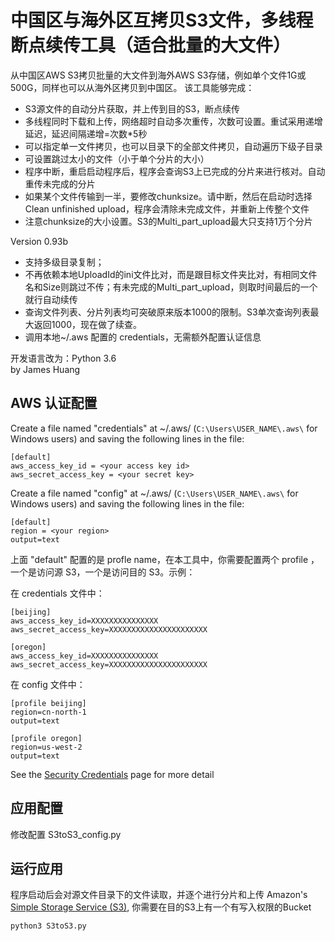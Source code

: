 # 中国区与海外区互拷贝S3文件，多线程断点续传工具（适合批量的大文件）

从中国区AWS S3拷贝批量的大文件到海外AWS S3存储，例如单个文件1G或500G，同样也可以从海外区拷贝到中国区。
该工具能够完成：
* S3源文件的自动分片获取，并上传到目的S3，断点续传
* 多线程同时下载和上传，网络超时自动多次重传，次数可设置。重试采用递增延迟，延迟间隔递增=次数*5秒
* 可以指定单一文件拷贝，也可以目录下的全部文件拷贝，自动遍历下级子目录
* 可设置跳过太小的文件（小于单个分片的大小）
* 程序中断，重启启动程序后，程序会查询S3上已完成的分片来进行核对。自动重传未完成的分片
* 如果某个文件传输到一半，要修改chunksize。请中断，然后在启动时选择Clean unfinished upload，程序会清除未完成文件，并重新上传整个文件
* 注意chunksize的大小设置。S3的Multi_part_upload最大只支持1万个分片

Version 0.93b
* 支持多级目录复制；
* 不再依赖本地UploadId的ini文件比对，而是跟目标文件夹比对，有相同文件名和Size则跳过不传；有未完成的Multi_part_upload，则取时间最后的一个就行自动续传
* 查询文件列表、分片列表均可突破原来版本1000的限制。S3单次查询列表最大返回1000，现在做了续查。
* 调用本地~/.aws 配置的 credentials，无需额外配置认证信息

开发语言改为：Python 3.6   
by James Huang

## AWS 认证配置

Create a file named "credentials" at ~/.aws/ (`C:\Users\USER_NAME\.aws\` for Windows users) and saving the following lines in the file:

    [default]
    aws_access_key_id = <your access key id>
    aws_secret_access_key = <your secret key>
Create a file named "config" at ~/.aws/ (`C:\Users\USER_NAME\.aws\` for Windows users) and saving the following lines in the file:

    [default]
    region = <your region>
    output=text

上面 "default" 配置的是 profle name，在本工具中，你需要配置两个 profile ，一个是访问源 S3，一个是访问目的 S3。示例：

在 credentials 文件中：

    [beijing]
    aws_access_key_id=XXXXXXXXXXXXXXX
    aws_secret_access_key=XXXXXXXXXXXXXXXXXXXXXX

    [oregon]
    aws_access_key_id=XXXXXXXXXXXXXXX
    aws_secret_access_key=XXXXXXXXXXXXXXXXXXXXXX

在 config 文件中：

    [profile beijing]
    region=cn-north-1
    output=text

    [profile oregon]
    region=us-west-2
    output=text

See the [Security Credentials](http://aws.amazon.com/security-credentials) page for more detail

## 应用配置

修改配置 S3toS3_config.py

## 运行应用

程序启动后会对源文件目录下的文件读取，并逐个进行分片和上传 Amazon's [Simple Storage Service (S3)](http://aws.amazon.com/s3),
你需要在目的S3上有一个有写入权限的Bucket

    python3 S3toS3.py
